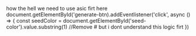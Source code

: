 how the hell we need to use asic firt here
    document.getElementById('generate-btn).addEventlistener('click', async () => {
        const seedColor = document.getElementById('seed-color').value.substring(1) //Remove # but i dont understand this logic firt
    })